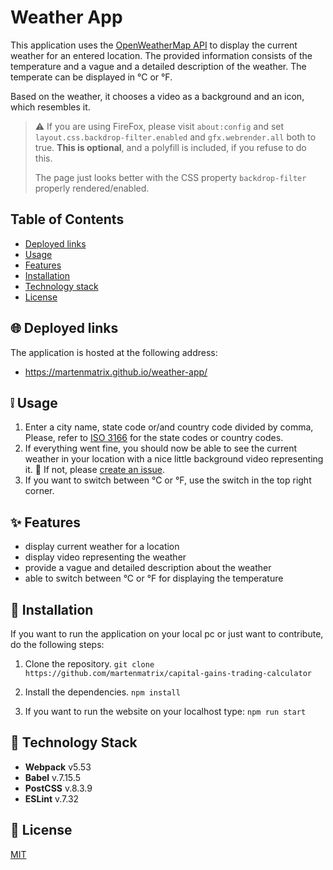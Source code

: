 # Weather App

This application uses the [OpenWeatherMap API](https://openweathermap.org/api) to display the current weather for an entered location. The provided information consists of the temperature and a vague and a detailed description of the weather. The temperate can be displayed in °C or °F.

Based on the weather, it chooses a video as a background and an icon, which resembles it.

> :warning: If you are using FireFox, please visit `about:config` and set `layout.css.backdrop-filter.enabled` and `gfx.webrender.all` both to true. **This is optional**, and a polyfill is included, if you refuse to do this. 
> 
> The page just looks better with the CSS property `backdrop-filter` properly rendered/enabled.

## Table of Contents
- [Deployed links](#globe_with_meridians-deployed-links)
- [Usage](#grey_exclamation-usage)
- [Features](#sparkles-features)
- [Installation](#wrench-installation)
- [Technology stack](#blue_book-technology-stack)
- [License](#scroll-license)

## :globe_with_meridians: Deployed links

The application is hosted at the following address:

- https://martenmatrix.github.io/weather-app/

## :grey_exclamation: Usage
1. Enter a city name, state code or/and country code divided by comma, Please, refer to [ISO 3166](https://www.iso.org/obp/ui/#search) for the state codes or country codes.
2. If everything went fine, you should now be able to see the current weather in your location with a  nice little background video representing it. :tada:
If not, please [create an issue](https://github.com/martenmatrix/weather-app/issues/new).
3. If you want to switch between °C or °F, use the switch in the top right corner.

## :sparkles: Features
- display current weather for a location
- display video representing the weather
- provide a vague and detailed description about the weather
- able to switch between °C or °F for displaying the temperature

##  :wrench: Installation

If you want to run the application on your local pc or just want to contribute, do the following steps:

1. Clone the repository.
	`git clone https://github.com/martenmatrix/capital-gains-trading-calculator`

2. Install the dependencies.
	`npm install`

3. If you want to run the website on your localhost type: 
	`npm run start`

## :blue_book: Technology Stack
- **Webpack** v5.53
- **Babel** v.7.15.5
- **PostCSS** v.8.3.9
- **ESLint** v.7.32
## :scroll: License
[MIT](https://github.com/martenmatrix/capital-gains-trading-calculator/blob/master/LICENSE)
